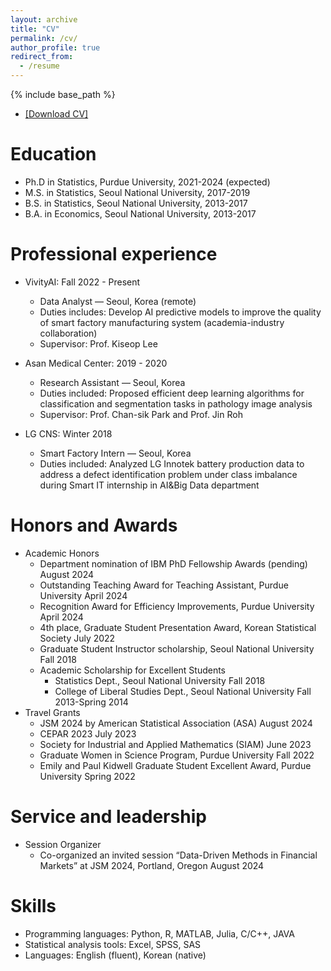 ```yaml
---
layout: archive
title: "CV"
permalink: /cv/
author_profile: true
redirect_from:
  - /resume
---
```


{% include base_path %}
 
* <a href="http://jiwon-jung.github.io/files/CV.pdf">[Download CV]</a>

Education
======
* Ph.D in Statistics, Purdue University, 2021-2024 (expected)
* M.S. in Statistics, Seoul National University, 2017-2019
* B.S. in Statistics, Seoul National University, 2013-2017
* B.A. in Economics, Seoul National University, 2013-2017

Professional experience
======
* VivityAI: Fall 2022 - Present
  * Data Analyst — Seoul, Korea (remote)
  * Duties includes: Develop AI predictive models to improve the quality of smart factory manufacturing system (academia-industry collaboration)
  * Supervisor: Prof. Kiseop Lee

* Asan Medical Center: 2019 - 2020
  * Research Assistant — Seoul, Korea
  * Duties included: Proposed efficient deep learning algorithms for classification and segmentation tasks in pathology image analysis
  * Supervisor: Prof. Chan-sik Park and Prof. Jin Roh

* LG CNS: Winter 2018
  * Smart Factory Intern — Seoul, Korea
  * Duties included: Analyzed LG Innotek battery production data to address a defect identification problem under class imbalance during Smart IT internship in AI&Big Data department

<!---
  
Publications
======
  <ul>{% for post in site.publications reversed %}
    {% include archive-single-cv.html %}
  {% endfor %}</ul>

Talks
======
  <ul>{% for post in site.talks reversed %}
    {% include archive-single-talk-cv.html  %}
  {% endfor %}</ul>
  
Teaching
======
  <ul>{% for post in site.teaching reversed %}
    {% include archive-single-cv.html %}
  {% endfor %}</ul>


-->

  
Honors and Awards
======
* Academic Honors
  * Department nomination of IBM PhD Fellowship Awards (pending) August 2024
  * Outstanding Teaching Award for Teaching Assistant, Purdue University April 2024
  * Recognition Award for Efficiency Improvements, Purdue University April 2024
  * 4th place, Graduate Student Presentation Award, Korean Statistical Society July 2022
  * Graduate Student Instructor scholarship, Seoul National University Fall 2018
  * Academic Scholarship for Excellent Students
    * Statistics Dept., Seoul National University Fall 2018
    * College of Liberal Studies Dept., Seoul National University Fall 2013-Spring 2014
* Travel Grants
  * JSM 2024 by American Statistical Association (ASA) August 2024
  * CEPAR 2023 July 2023
  * Society for Industrial and Applied Mathematics (SIAM) June 2023
  * Graduate Women in Science Program, Purdue University Fall 2022
  * Emily and Paul Kidwell Graduate Student Excellent Award, Purdue University Spring 2022
 
Service and leadership
======
* Session Organizer
  * Co-organized an invited session “Data-Driven Methods in Financial Markets” at JSM 2024, Portland, Oregon August 2024


  
Skills
======
* Programming languages: Python, R, MATLAB, Julia, C/C++, JAVA
* Statistical analysis tools: Excel, SPSS, SAS
* Languages: English (fluent), Korean (native)

  
